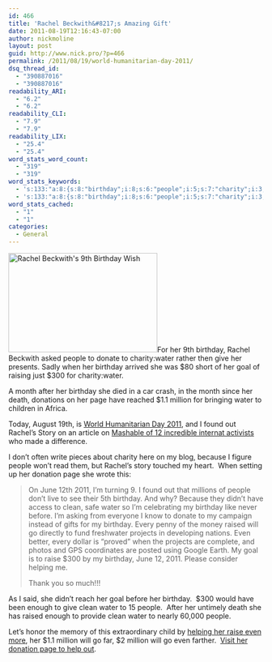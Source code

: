 ```yaml
---
id: 466
title: 'Rachel Beckwith&#8217;s Amazing Gift'
date: 2011-08-19T12:16:43-07:00
author: nickmoline
layout: post
guid: http://www.nick.pro/?p=466
permalink: /2011/08/19/world-humanitarian-day-2011/
dsq_thread_id:
  - "390887016"
  - "390887016"
readability_ARI:
  - "6.2"
  - "6.2"
readability_CLI:
  - "7.9"
  - "7.9"
readability_LIX:
  - "25.4"
  - "25.4"
word_stats_word_count:
  - "319"
  - "319"
word_stats_keywords:
  - 's:133:"a:8:{s:8:"birthday";i:8;s:6:"people";i:5;s:7:"charity";i:3;s:5:"water";i:6;s:4:"goal";i:3;s:4:"page";i:3;i:2011;i:3;s:5:"clean";i:3;}";'
  - 's:133:"a:8:{s:8:"birthday";i:8;s:6:"people";i:5;s:7:"charity";i:3;s:5:"water";i:6;s:4:"goal";i:3;s:4:"page";i:3;i:2011;i:3;s:5:"clean";i:3;}";'
word_stats_cached:
  - "1"
  - "1"
categories:
  - General
---
```

[<img  title="Rachel Beckwith's 9th Birthday Wish" alt="Rachel Beckwith's 9th Birthday Wish" src="{{ site.baseurl }}/wp-content/uploads/2011/08/090a37248b294max.jpg" width="294" height="196" data-recalc-dims="1" />](http://mycharitywater.org/rachels9thbirthday)For her 9th birthday, Rachel Beckwith asked people to donate to charity:water rather then give her presents. Sadly when her birthday arrived she was $80 short of her goal of raising just $300 for charity:water.

A month after her birthday she died in a car crash, in the month since her death, donations on her page have reached $1.1 million for bringing water to children in Africa.

Today, August 19th, is <a title="World Humanitarian Day 2011" href="http://ochaonline.un.org/whd/" target="_blank">World Humanitarian Day 2011</a>, and I found out Rachel&#8217;s Story on an article on <a href="http://mashable.com/2011/08/19/world-humanitarian-day-2011/#237336-Rachel-Beckwith" target="_blank">Mashable of 12 incredible internat activists</a> who made a difference.

I don&#8217;t often write pieces about charity here on my blog, because I figure people won&#8217;t read them, but Rachel&#8217;s story touched my heart.  When setting up her donation page she wrote this:

> On June 12th 2011, I&#8217;m turning 9. I found out that millions of people don&#8217;t live to see their 5th birthday. And why? Because they didn&#8217;t have access to clean, safe water so I&#8217;m celebrating my birthday like never before. I&#8217;m asking from everyone I know to donate to my campaign instead of gifts for my birthday. Every penny of the money raised will go directly to fund freshwater projects in developing nations. Even better, every dollar is &#8220;proved&#8221; when the projects are complete, and photos and GPS coordinates are posted using Google Earth. My goal is to raise $300 by my birthday, June 12, 2011. Please consider helping me.
> 
> Thank you so much!!!

As I said, she didn&#8217;t reach her goal before her birthday.  $300 would have been enough to give clean water to 15 people.  After her untimely death she has raised enough to provide clean water to nearly 60,000 people.

Let&#8217;s honor the memory of this extraordinary child by [helping her raise even more](http://mycharitywater.org/rachels9thbirthday), her $1.1 million will go far, $2 million will go even farther.  [Visit her donation page to help out](http://mycharitywater.org/rachels9thbirthday).